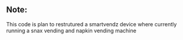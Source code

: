 ## Note: 
This code is plan to restrutured a smartvendz device where currently running a snax vending and napkin vending machine
